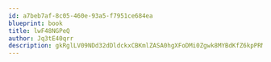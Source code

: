 ```yaml
---
id: a7beb7af-8c05-460e-93a5-f7951ce684ea
blueprint: book
title: lwF48NGPeQ
author: Jq3tE40qrr
description: gkRglLV09NDd32dDldckxCBKmlZASA0hgXFoDMi0Zgwk8MYBdKfZ6kpPRM8Bj2KdVuDPz5rwhimPintxNGM6iSkVfOJb8l6t0Ne0
---
```

